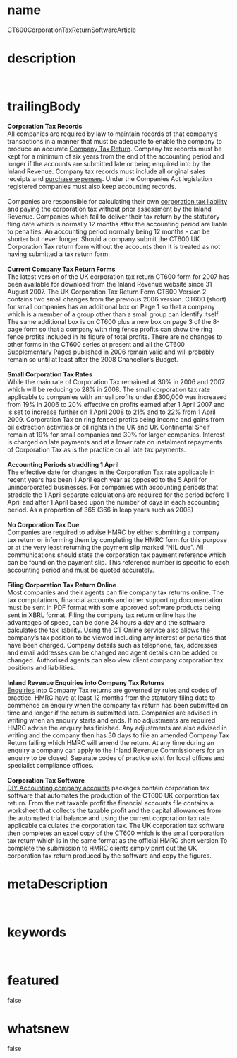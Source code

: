 # name
CT600CorporationTaxReturnSoftwareArticle

# description
<br>

# trailingBody
<p>
    <strong>Corporation Tax Records</strong>
    <br>
    All companies are required by law to maintain records of that company&rsquo;s transactions in a manner that must be adequate to enable the company to produce an accurate <a href="article.html?article=CompanyTaxAccountingSoftwareTaxReturnArticle">Company Tax Return</a>. Company tax records must be kept for a minimum of six years from the end of the accounting period and longer if the accounts are submitted late or being enquired into by the Inland Revenue. Company tax records must include all original sales receipts and <a href="feature.html?feature=PurchaseSpreadsheetFeature">purchase expenses</a>. Under the Companies Act legislation registered companies must also keep accounting records.
    <br>
    <br>
    Companies are responsible for calculating their own <a href="feature.html?feature=TaxLiabilityCalculatorFeature">corporation tax liability</a> and paying the corporation tax without prior assessment by the Inland Revenue. Companies which fail to deliver their tax return by the statutory fling date which is normally 12 months after the accounting period are liable to penalties. An accounting period normally being 12 months - can be shorter but never longer. Should a company submit the CT600 UK Corporation Tax return form without the accounts then it is treated as not having submitted a tax return form.
    <br>
    <br>
    <strong>Current Company Tax Return Forms</strong>
    <br>
    The latest version of the UK corporation tax return CT600 form for 2007 has been available for download from the Inland Revenue website since 31 August 2007. The UK Corporation Tax Return Form CT600 Version 2 contains two small changes from the previous 2006 version. CT600 (short) for small companies has an additional box on Page 1 so that a company which is a member of a group other than a small group can identify itself. The same additional box is on CT600 plus a new box on page 3 of the 8-page form so that a company with ring fence profits can show the ring fence profits included in its figure of total profits. There are no changes to other forms in the CT600 series at present and all the CT600 Supplementary Pages published in 2006 remain valid and will probably remain so until at least after the 2008 Chancellor&rsquo;s Budget.
    <br>
    <br>
    <strong>Small Corporation Tax Rates</strong>
    <br>
    While the main rate of Corporation Tax remained at 30% in 2006 and 2007 which will be reducing to 28% in 2008. The small corporation tax rate applicable to companies with annual profits under &pound;300,000 was increased from 19% in 2006 to 20% effective on profits earned after 1 April 2007 and is set to increase further on 1 April 2008 to 21% and to 22% from 1 April 2009. Corporation Tax on ring fenced profits being income and gains from oil extraction activities or oil rights in the UK and UK Continental Shelf remain at 19% for small companies and 30% for larger companies. Interest is charged on late payments and at a lower rate on instalment repayments of Corporation Tax as is the practice on all late tax payments.
    <br>
    <br>
    <strong>Accounting Periods straddling 1 April</strong>
    <br>
    The effective date for changes in the Corporation Tax rate applicable in recent years has been 1 April each year as opposed to the 5 April for unincorporated businesses. For companies with accounting periods that straddle the 1 April separate calculations are required for the period before 1 April and after 1 April based upon the number of days in each accounting period. As a proportion of 365 (366 in leap years such as 2008)
    <br>
    <br>
    <strong>No Corporation Tax Due</strong>
    <br>
    Companies are required to advise HMRC by either submitting a company tax return or informing them by completing the HMRC form for this purpose or at the very least returning the payment slip marked &ldquo;NIL due&rdquo;. All communications should state the corporation tax payment reference which can be found on the payment slip. This reference number is specific to each accounting period and must be quoted accurately.
    <br>
    <br>
    <strong>Filing Corporation Tax Return Online</strong>
    <br>
    Most companies and their agents can file company tax returns online. The tax computations, financial accounts and other supporting documentation must be sent in PDF format with some approved software products being sent in XBRL format. Filing the company tax return online has the advantages of speed, can be done 24 hours a day and the software calculates the tax liability. Using the CT Online service also allows the company&rsquo;s tax position to be viewed including any interest or penalties that have been charged. Company details such as telephone, fax, addresses and email addresses can be changed and agent details can be added or changed. Authorised agents can also view client company corporation tax positions and liabilities.
    <br>
    <br>
    <strong>Inland Revenue Enquiries into Company Tax Returns</strong>
    <br>
    <a href="article.html?article=SmallBusinessTaxInvestigationsArticle">Enquiries</a> into Company Tax returns are governed by rules and codes of practice. HMRC have at least 12 months from the statutory filing date to commence an enquiry when the company tax return has been submitted on time and longer if the return is submitted late. Companies are advised in writing when an enquiry starts and ends. If no adjustments are required HMRC advise the enquiry has finished. Any adjustments are also advised in writing and the company then has 30 days to file an amended Company Tax Return failing which HMRC will amend the return. At any time during an enquiry a company can apply to the Inland Revenue Commissioners for an enquiry to be closed. Separate codes of practice exist for local offices and specialist compliance offices.
    <br>
    <br>
    <strong>Corporation Tax Software</strong>
    <br>
    <a href="http://176.34.228.245:8080/diyaccounting-gb-web/Company-Accounts-Product.do">DIY Accounting company accounts</a> packages contain corporation tax software that automates the production of the CT600 UK corporation tax return. From the net taxable profit the financial accounts file contains a worksheet that collects the taxable profit and the capital allowances from the automated trial balance and using the current corporation tax rate applicable calculates the corporation tax. The UK corporation tax software then completes an excel copy of the CT600 which is the small corporation tax return which is in the same format as the official HMRC short version To complete the submission to HMRC clients simply print out the UK corporation tax return produced by the software and copy the figures.&nbsp;
</p>


# metaDescription
<br>

# keywords
<br>

# featured
false

# whatsnew
false
